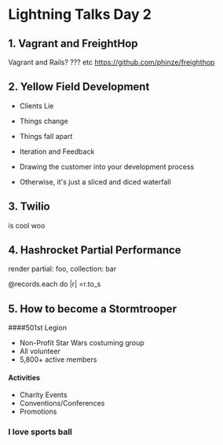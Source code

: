 # Lightning Talks Day 2

## 1. Vagrant and FreightHop
Vagrant and Rails? ??? etc
https://github.com/phinze/freighthop

## 2. Yellow Field Development
* Clients Lie
* Things change
* Things fall apart

* Iteration and Feedback
* Drawing the customer into your development process
* Otherwise, it's just a sliced and diced waterfall

## 3. Twilio
is cool woo

## 4. Hashrocket Partial Performance
render partial: foo, collection: bar

@records.each do |r|
	=r.to_s
	
	
## 5. How to become a Stormtrooper
####501st Legion
* Non-Profit Star Wars costuming group
* All volunteer
* 5,800+ active members

#### Activities
* Charity Events
* Conventions/Conferences
* Promotions

### I love sports ball
